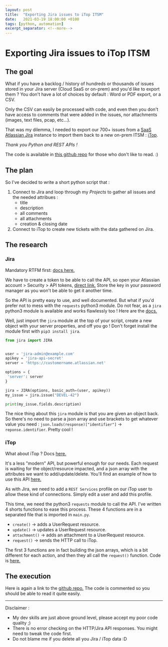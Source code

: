 ```yaml
---
layout: post
title:  "Exporting Jira issues to iTop ITSM"
date:   2021-03-19 18:00:00 +0100
tags: [python, automation]
excerpt_separator: <!--more-->
---
```

# Exporting Jira issues to iTop ITSM

## The goal
What if you have a backlog / history of hundreds or thousands of issues stored in your Jira server (Cloud SaaS or on-prem) and you'd like to export them ? You don't have a lot of choices by default : Word or PDF export, or a CSV.

Only the CSV can easily be processed with code, and even then you don't have access to comments that were added in the issues, nor attachments (images, text files, pcap, etc...).

That was my dilemma, I needed to export our 700+ issues from a [SaaS Atlassian Jira](https://www.atlassian.com/fr/software/jira) instance to import them back to a new on-prem ITSM : [iTop](https://www.itophub.io/page/about-itop).

*Thank you Python and REST APIs !*
<!--more-->

The code is available in [this github repo](https://github.com/nicosalvadore/jira2itop-tickets) for those who don't like to read. :)

## The plan
So I've decided to write a short python script that :
1. Connect to Jira and loop through my *Projects* to gather all issues and the needed attribues :
    - title
    - description
    - all comments
    - all attachments
    - creation & closing date
2. Connect to iTop to create new tickets with the data gathered on Jira.

## The research
### Jira
Mandatory RTFM first: [docs here.](https://developer.atlassian.com/cloud/jira/platform/rest/v3/intro/)

We have to create a token to be able to call the API, so open your Atlassian account > Security > API tokens, [direct link.](https://id.atlassian.com/manage-profile/security/api-tokens)
Store the key in your password manager as you won't be able to get it another time.

So the API is pretty easy to use, and well documented. But what if you'd prefer not to mess with the `requests` python3 module. Do not fear, as a `jira` python3 module is available and works flawlessly too ! Here are the [docs.](https://jira.readthedocs.io/en/master/examples.html)

Well, just import the `jira` module at the top of your script, create a new object with your server properties, and off you go ! Don't forget install the module first with `pip3 install jira`.

```python
from jira import JIRA


user = 'jira-admin@example.com'
apikey = 'jira-api-secret'
server = 'https://customername.atlassian.net'

options = {
 'server': server
}

jira = JIRA(options, basic_auth=(user, apikey))
my_issue = jira.issue("DEVEL-42")

print(my_issue.fields.description)
```

The nice thing about this `jira` module is that you are given an object back. So there's no need to parse a json array and use brackets to get whatever value you need : `json.loads(response)["identifier"]` -> `reponse.identifier`. Pretty cool !

### iTop
What about iTop ? Docs [here.](https://www.itophub.io/wiki/page?id=2_7_0%3Aadvancedtopics%3Arest_json)

It's a less "modern" API, but powerful enough for our needs. Each request is waiting for the object/resource impacted, and a json array with the attributes we want to add/update/delete.
You'll find an example of how to use this API [here.](https://www.itophub.io/wiki/page?id=2_7_0%3Aadvancedtopics%3Acreate_ticket#using_python)

As with Jira, we need to add a `REST Services` profile on our iTop user to allow these kind of connections. Simply edit a user and add this profile.

This time, we need the python3 `requests` module to call the API. I've written 4 shorts functions to ease this process. These 4 functions are in a separated file that is imported in `main.py`.
- `create()` -> adds a UserRequest resource.
- `update()` -> updates a UserRequest resource.
- `attachment()` -> adds an attachment to a UserRequest resource.
- `request()` -> sends the HTTP call to iTop.

The first 3 functions are in fact building the json arrays, which is a bit different for each action, and then they all call the `request()` function. Code is [here.](https://github.com/nicosalvadore/jira2itop-tickets/blob/main/itop.py)

## The execution
Here is again a link to the [github repo.](https://github.com/nicosalvadore/jira2itop-tickets)
The code is commented so you should be able to read it quite easily.

---
Disclaimer :
- My dev skills are just above ground level, please accept my poor code quality ;)
- There is no error checking on the HTTP/Jira API responses. You might need to tweak the code first.
- Do not blame me if you delete all you Jira / iTop data :D